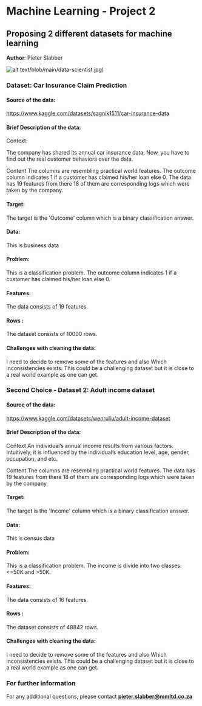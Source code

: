 # Machine Learning - Project 2
## Proposing 2 different datasets for machine learning

**Author**: Pieter Slabber

![alt text](https://github.com/SlabberP/Machine-Learning-Practice-Solutions)/blob/main/data-scientist.jpg)

### Dataset: Car Insurance Claim Prediction

#### Source of the data:

https://www.kaggle.com/datasets/sagnik1511/car-insurance-data 


#### Brief Description of the data:
Context:

The company has shared its annual car insurance data. Now, you have to find out the real customer behaviors over the data.

Content
The columns are resembling practical world features.
The outcome column indicates 1 if a customer has claimed his/her loan else 0.
The data has 19 features from there 18 of them are corresponding logs which were taken by the company.

#### Target:
The target is the 'Outcome' column which is a binary classification answer.

#### Data:
This is business data

#### Problem:
This is a classification problem. The outcome column indicates 1 if a customer has claimed his/her loan else 0.

#### Features:
The data consists of 19 features.

#### Rows :
The dataset consists of 10000 rows.

#### Challenges with cleaning the data:
I need to decide to remove some of the features and also Which inconsistencies exists. This could be a challenging dataset but it is close to a real world example as one can get.

### Second Choice - Dataset 2: Adult income dataset

#### Source of the data:

https://www.kaggle.com/datasets/wenruliu/adult-income-dataset

#### Brief Description of the data:
Context
An individual’s annual income results from various factors. Intuitively, it is influenced by the individual’s education level, age, gender, occupation, and etc.

Content
The columns are resembling practical world features.
The data has 19 features from there 18 of them are corresponding logs which were taken by the company.

#### Target:
The target is the 'Income' column which is a binary classification answer.

#### Data:
This is census data

#### Problem:
This is a classification problem. The income is divide into two classes: <=50K and >50K.

#### Features:
The data consists of 16 features.

#### Rows :
The dataset consists of 48842 rows.

#### Challenges with cleaning the data:
I need to decide to remove some of the features and also Which inconsistencies exists. This could be a challenging dataset but it is close to a real world example as one can get.

### For further information

For any additional questions, please contact **pieter.slabber@mmltd.co.za**
